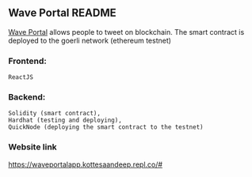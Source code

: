 ## Wave Portal README

[Wave Portal](https://waveportalapp.kottesaandeep.repl.co/#) allows people to tweet on blockchain.
The smart contract is deployed to the goerli network (ethereum testnet)

### Frontend:
    ReactJS

### Backend:
    Solidity (smart contract),
    Hardhat (testing and deploying),
    QuickNode (deploying the smart contract to the testnet)


### Website link
https://waveportalapp.kottesaandeep.repl.co/#